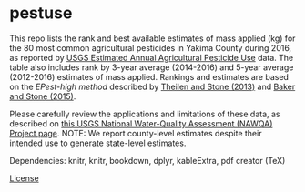 # pestuse

This repo lists the rank and best available estimates of mass applied (kg) for the 80 most common agricultural pesticides in Yakima County during 2016, as reported by [USGS Estimated Annual Agricultural Pesticide Use](https://water.usgs.gov/nawqa/pnsp/usage/maps/county-level/) data. The table also includes rank by 3-year average (2014-2016) and 5-year average (2012-2016) estimates of mass applied. Rankings and estimates are based on the *EPest-high method* described by [Theilen and Stone (2013)](https://pubs.usgs.gov/sir/2013/5009/) and [Baker and Stone (2015)](https://pubs.usgs.gov/ds/0907/).

Please carefully review the applications and limitations of these data, as described on [this USGS National Water-Quality Assessment (NAWQA) Project page](https://water.usgs.gov/nawqa/pnsp/usage/maps/about.php). NOTE: We report county-level estimates despite their intended use to generate state-level estimates.

Dependencies: knitr, knitr, bookdown, dplyr, kableExtra, pdf creator (TeX)

[License](https://github.com/eddiekasner/pestuse/blob/master/LICENSE)
